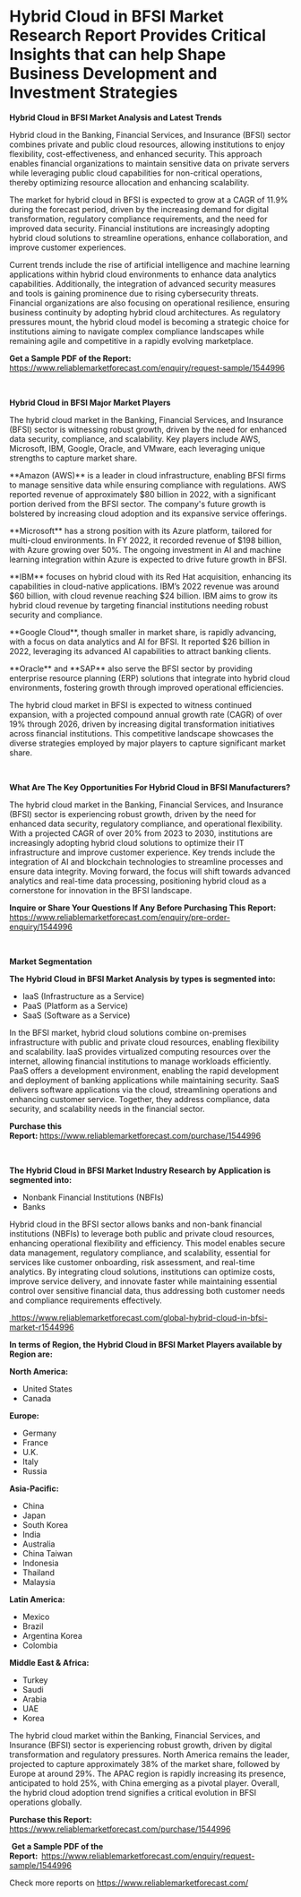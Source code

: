 <p><h1>Hybrid Cloud in BFSI Market Research Report Provides Critical Insights that can help Shape Business Development and Investment Strategies</h1></p><p><strong>Hybrid Cloud in BFSI Market Analysis and Latest Trends</strong></p>
<p><p>Hybrid cloud in the Banking, Financial Services, and Insurance (BFSI) sector combines private and public cloud resources, allowing institutions to enjoy flexibility, cost-effectiveness, and enhanced security. This approach enables financial organizations to maintain sensitive data on private servers while leveraging public cloud capabilities for non-critical operations, thereby optimizing resource allocation and enhancing scalability.</p><p>The market for hybrid cloud in BFSI is expected to grow at a CAGR of 11.9% during the forecast period, driven by the increasing demand for digital transformation, regulatory compliance requirements, and the need for improved data security. Financial institutions are increasingly adopting hybrid cloud solutions to streamline operations, enhance collaboration, and improve customer experiences.</p><p>Current trends include the rise of artificial intelligence and machine learning applications within hybrid cloud environments to enhance data analytics capabilities. Additionally, the integration of advanced security measures and tools is gaining prominence due to rising cybersecurity threats. Financial organizations are also focusing on operational resilience, ensuring business continuity by adopting hybrid cloud architectures. As regulatory pressures mount, the hybrid cloud model is becoming a strategic choice for institutions aiming to navigate complex compliance landscapes while remaining agile and competitive in a rapidly evolving marketplace.</p></p>
<p><strong>Get a Sample PDF of the Report:&nbsp;</strong> <a href="https://www.reliablemarketforecast.com/enquiry/request-sample/1544996?utm_campaign=3361&utm_medium=2&utm_source=Github&utm_content=ia&utm_term=11032025&utm_id=hybrid-cloud-in-bfsi">https://www.reliablemarketforecast.com/enquiry/request-sample/1544996</a></p>
<p>&nbsp;</p>
<p><strong>Hybrid Cloud in BFSI Major Market Players</strong></p>
<p><p>The hybrid cloud market in the Banking, Financial Services, and Insurance (BFSI) sector is witnessing robust growth, driven by the need for enhanced data security, compliance, and scalability. Key players include AWS, Microsoft, IBM, Google, Oracle, and VMware, each leveraging unique strengths to capture market share.</p><p>**Amazon (AWS)** is a leader in cloud infrastructure, enabling BFSI firms to manage sensitive data while ensuring compliance with regulations. AWS reported revenue of approximately $80 billion in 2022, with a significant portion derived from the BFSI sector. The company's future growth is bolstered by increasing cloud adoption and its expansive service offerings.</p><p>**Microsoft** has a strong position with its Azure platform, tailored for multi-cloud environments. In FY 2022, it recorded revenue of $198 billion, with Azure growing over 50%. The ongoing investment in AI and machine learning integration within Azure is expected to drive future growth in BFSI.</p><p>**IBM** focuses on hybrid cloud with its Red Hat acquisition, enhancing its capabilities in cloud-native applications. IBM’s 2022 revenue was around $60 billion, with cloud revenue reaching $24 billion. IBM aims to grow its hybrid cloud revenue by targeting financial institutions needing robust security and compliance.</p><p>**Google Cloud**, though smaller in market share, is rapidly advancing, with a focus on data analytics and AI for BFSI. It reported $26 billion in 2022, leveraging its advanced AI capabilities to attract banking clients.</p><p>**Oracle** and **SAP** also serve the BFSI sector by providing enterprise resource planning (ERP) solutions that integrate into hybrid cloud environments, fostering growth through improved operational efficiencies.</p><p>The hybrid cloud market in BFSI is expected to witness continued expansion, with a projected compound annual growth rate (CAGR) of over 19% through 2026, driven by increasing digital transformation initiatives across financial institutions. This competitive landscape showcases the diverse strategies employed by major players to capture significant market share.</p></p>
<p>&nbsp;</p>
<p><strong>What Are The Key Opportunities For Hybrid Cloud in BFSI Manufacturers?</strong></p>
<p><p>The hybrid cloud market in the Banking, Financial Services, and Insurance (BFSI) sector is experiencing robust growth, driven by the need for enhanced data security, regulatory compliance, and operational flexibility. With a projected CAGR of over 20% from 2023 to 2030, institutions are increasingly adopting hybrid cloud solutions to optimize their IT infrastructure and improve customer experience. Key trends include the integration of AI and blockchain technologies to streamline processes and ensure data integrity. Moving forward, the focus will shift towards advanced analytics and real-time data processing, positioning hybrid cloud as a cornerstone for innovation in the BFSI landscape.</p></p>
<p><strong>Inquire or Share Your Questions If Any Before Purchasing This Report:</strong> <a href="https://www.reliablemarketforecast.com/enquiry/pre-order-enquiry/1544996?utm_campaign=3361&utm_medium=2&utm_source=Github&utm_content=ia&utm_term=11032025&utm_id=hybrid-cloud-in-bfsi">https://www.reliablemarketforecast.com/enquiry/pre-order-enquiry/1544996</a></p>
<p>&nbsp;</p>
<p><strong>Market Segmentation</strong></p>
<p><strong>The Hybrid Cloud in BFSI Market Analysis by types is segmented into:</strong></p>
<p><ul><li>IaaS (Infrastructure as a Service)</li><li>PaaS (Platform as a Service)</li><li>SaaS (Software as a Service)</li></ul></p>
<p><p>In the BFSI market, hybrid cloud solutions combine on-premises infrastructure with public and private cloud resources, enabling flexibility and scalability. IaaS provides virtualized computing resources over the internet, allowing financial institutions to manage workloads efficiently. PaaS offers a development environment, enabling the rapid development and deployment of banking applications while maintaining security. SaaS delivers software applications via the cloud, streamlining operations and enhancing customer service. Together, they address compliance, data security, and scalability needs in the financial sector.</p></p>
<p><strong>Purchase this Report:&nbsp;</strong><a href="https://www.reliablemarketforecast.com/purchase/1544996?utm_campaign=3361&utm_medium=2&utm_source=Github&utm_content=ia&utm_term=11032025&utm_id=hybrid-cloud-in-bfsi">https://www.reliablemarketforecast.com/purchase/1544996</a></p>
<p>&nbsp;</p>
<p><strong>The Hybrid Cloud in BFSI Market Industry Research by Application is segmented into:</strong></p>
<p><ul><li>Nonbank Financial Institutions (NBFIs)</li><li>Banks</li></ul></p>
<p><p>Hybrid cloud in the BFSI sector allows banks and non-bank financial institutions (NBFIs) to leverage both public and private cloud resources, enhancing operational flexibility and efficiency. This model enables secure data management, regulatory compliance, and scalability, essential for services like customer onboarding, risk assessment, and real-time analytics. By integrating cloud solutions, institutions can optimize costs, improve service delivery, and innovate faster while maintaining essential control over sensitive financial data, thus addressing both customer needs and compliance requirements effectively.</p></p>
<p><a href="https://www.reliablemarketforecast.com/global-hybrid-cloud-in-bfsi-market-r1544996?utm_campaign=3361&utm_medium=2&utm_source=Github&utm_content=ia&utm_term=11032025&utm_id=hybrid-cloud-in-bfsi">&nbsp;https://www.reliablemarketforecast.com/global-hybrid-cloud-in-bfsi-market-r1544996</a></p>
<p><strong>In terms of Region, the Hybrid Cloud in BFSI Market Players available by Region are:</strong></p>
<p>
    <p> <strong> North America: </strong>
        <ul>
            <li>United States</li>
            <li>Canada</li>
        </ul>
        </p> 
    <p> <strong> Europe: </strong>
        <ul>
            <li>Germany</li>
            <li>France</li>
            <li>U.K.</li>
            <li>Italy</li>
            <li>Russia</li>
        </ul>
        </p> 
    <p> <strong> Asia-Pacific: </strong>
        <ul>
            <li>China</li>
            <li>Japan</li>
            <li>South Korea</li>
            <li>India</li>
            <li>Australia</li>
            <li>China Taiwan</li>
            <li>Indonesia</li>
            <li>Thailand</li>
            <li>Malaysia</li>
        </ul>
        </p> 
    <p> <strong> Latin America: </strong>
        <ul>
            <li>Mexico</li>
            <li>Brazil</li>
            <li>Argentina Korea</li>
            <li>Colombia</li>
        </ul>
        </p> 
    <p> <strong> Middle East & Africa: </strong>
        <ul>
            <li>Turkey</li>
            <li>Saudi</li>
            <li>Arabia</li>
            <li>UAE</li>
            <li>Korea</li>
        </ul>
    </p>
    </p>
<p><p>The hybrid cloud market within the Banking, Financial Services, and Insurance (BFSI) sector is experiencing robust growth, driven by digital transformation and regulatory pressures. North America remains the leader, projected to capture approximately 38% of the market share, followed by Europe at around 29%. The APAC region is rapidly increasing its presence, anticipated to hold 25%, with China emerging as a pivotal player. Overall, the hybrid cloud adoption trend signifies a critical evolution in BFSI operations globally.</p></p>
<p><strong>Purchase this Report: </strong><a href="https://www.reliablemarketforecast.com/purchase/1544996?utm_campaign=3361&utm_medium=2&utm_source=Github&utm_content=ia&utm_term=11032025&utm_id=hybrid-cloud-in-bfsi">https://www.reliablemarketforecast.com/purchase/1544996</a></p>
<p>&nbsp;<strong>Get a Sample PDF of the Report:&nbsp;&nbsp;</strong><a href="https://www.reliablemarketforecast.com/enquiry/request-sample/1544996?utm_campaign=3361&utm_medium=2&utm_source=Github&utm_content=ia&utm_term=11032025&utm_id=hybrid-cloud-in-bfsi">https://www.reliablemarketforecast.com/enquiry/request-sample/1544996</a></p>
<p><strong></strong></p>
<p>Check more reports on <a href="https://www.reliablemarketforecast.com/?utm_campaign=3361&utm_medium=2&utm_source=Github&utm_content=ia&utm_term=11032025&utm_id=hybrid-cloud-in-bfsi">https://www.reliablemarketforecast.com/</a></p>